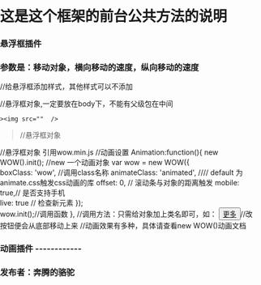 ﻿# 这是这个框架的前台公共方法的说明
### 悬浮框插件
### 参数是：移动对象，横向移动的速度，纵向移动的速度

//给悬浮框添加样式，其他样式可以不添加
<style type="text/css">
	html,body{
	   height:2000px;
	   padding: 0;
	   margin: 0;
	   overflow-x: hidden;
	}
	.elasticity{
		background:#4081db;
		position: absolute;<!-- 必须添加决定悬浮框的初始位置 -->
		top: 0;<!-- 必须添加决定悬浮框的初始位置 -->
		left: 0;<!-- 必须添加决定悬浮框的初始位置 -->
		border-radius: 20px;
		color:#FFF;
	}
	.elasticity>img{
		display: block;
		height: 80px;
		width: 200px;
		cursor: pointer;
	}
</style>
//悬浮框对象,一定要放在body下，不能有父级包在中间
><div class="col-sm-4 elasticity">
	><img src=""  />
></div>//悬浮框对象
//悬浮框对象
    <script type="text/javascript" src="./jquery.min.js"></script><!-- 必须引用jq -->
    <script type="text/javascript">
    		var Time = null;//定时器名称
    		var body_h = document.documentElement.clientHeight;//获取当前屏幕的高度
    		var t_judge0 = 0;//用于限制悬浮框移出到顶部的条件
    		var t_judge1 = document.documentElement.clientHeight;//用于限制悬浮框移出到底部的条件

		  	function elast(o,l,t){
			  	var speed_left = l;//横向移动的速度
			  	var speed_top = t;//纵向移动的速度
			  	//设置定时器
			  	var obj = o;//悬浮对象
			  	Time = setInterval(function(){
			  		//获取广告牌的left值和top值
			  		var obj_left =obj.position().left;
			  		var obj_top =obj.position().top;
			  		//------------------------------------
			  		if(obj.position().left < 0){
	                    speed_left *= -1;//判断当广告牌的left小于0时，speed_left乘于-1;
			  		}else if(obj.position().left >= (document.body.clientWidth - obj.width())){
	                    speed_left *= -1;//判断当广告牌的left大于屏幕减去本身的宽度时，speed_left乘于-1;
			  		}
			  		if(obj.position().top < t_judge0){
	                    speed_top *= -1;//判断当广告牌的top小于0时，speed_left乘于-1;
			  		}else if(obj.position().top >= t_judge1 - obj.height()){
			  			console.log(obj.position().top,(document.body.clientHeight - obj.height()))
	                    speed_top *= -1;//判断当广告牌的top大于屏幕减去本身的高度时，speed_left乘于-1;
			  		}
			  		//每次执行定时器广告牌的left值等于当前的left值 + speed_left ，top值等于当前的top值 + speed_top；
		           $('.elasticity').css({'left':obj_left + speed_left,'top':obj_top + speed_top});
			  	},100);
		    }
		    elast($('.elasticity'),5,3); //函数调用
		    //鼠标移入移出时
		    function hover(o){
		    	o.hover(function(){
		    		clearInterval(Time);
		    	},function(){
                    elast($('.elasticity'),5,3); //函数调用
		    	})
		    }
            hover($('.elasticity'));//调用函数
            //页面滚动监听
            $(document).ready(function(){
				$(window).scroll(function(){
                    clearInterval(Time);//滚动时清除定时器
                    t_judge0 = $(window).scrollTop();//改变限制悬浮框移出到顶部的条件
                    t_judge1 = body_h+$(window).scrollTop();//改变限制悬浮框移出到底部的条件
                    $('.elasticity').css('top',$(window).scrollTop())//使悬浮框移动到当前屏幕的位置
                    elast($('.elasticity'),5,3);//重新启动悬浮框移动函数
				});
			});
    </script>

### 悬浮框插件end-----------------------
### 发布者：奔腾的骆驼

### 动画插件
### 参数是：移动对象，横向移动的速度，纵向移动的速度
###<link rel="stylesheet" type="text/css" href="<{$res}>/css/animate.min.css" />引用animate.min.css
###<script type="text/javascript" src="<{$res}>/js/wow.min.js"></script>引用wow.min.js
	//动画设置
        Animation:function(){
            new WOW().init(); //new 一个动画对象
            var wow = new WOW({  
                boxClass: 'wow', //调用class名称 
                animateClass: 'animated',   //// default 为animate.css触发css动画的库 
                offset: 0,  // 滚动条与对象的距离触发
                mobile: true,// 是否支持手机  
                live: true  // 检查新元素
            });  
            wow.init();//调用函数
        },
//调用方法：只需给对象加上类名即可，如：
<button class=" wow bounceInUp"><a href="">更多</a></button>//改按钮便会从底部移动上来
//动画效果有多种，具体请查看new WOW()动画文档

### 动画插件 ------------
### 发布者：奔腾的骆驼






